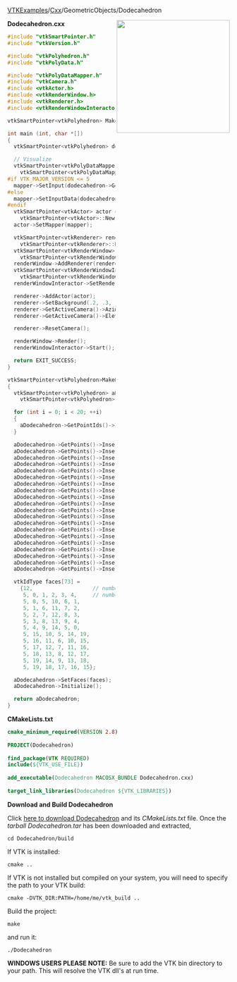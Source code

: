 [VTKExamples](/home/)/[Cxx](/Cxx)/GeometricObjects/Dodecahedron

<img align="right" src="https://github.com/lorensen/VTKExamples/blob/gh-pages/Testing/Baseline/GeometricObjects/TestDodecahedron.png?raw=true" width="256" />

**Dodecahedron.cxx**
```c++
#include "vtkSmartPointer.h"
#include "vtkVersion.h"

#include "vtkPolyhedron.h"
#include "vtkPolyData.h"

#include "vtkPolyDataMapper.h"
#include "vtkCamera.h"
#include <vtkActor.h>
#include <vtkRenderWindow.h>
#include <vtkRenderer.h>
#include <vtkRenderWindowInteractor.h>

vtkSmartPointer<vtkPolyhedron> MakeDodecahedron();

int main (int, char *[])
{
  vtkSmartPointer<vtkPolyhedron> dodecahedron = MakeDodecahedron();

  // Visualize
  vtkSmartPointer<vtkPolyDataMapper> mapper =
    vtkSmartPointer<vtkPolyDataMapper>::New();
#if VTK_MAJOR_VERSION <= 5
  mapper->SetInput(dodecahedron->GetPolyData());
#else
  mapper->SetInputData(dodecahedron->GetPolyData());
#endif
  vtkSmartPointer<vtkActor> actor =
    vtkSmartPointer<vtkActor>::New();
  actor->SetMapper(mapper);

  vtkSmartPointer<vtkRenderer> renderer =
    vtkSmartPointer<vtkRenderer>::New();
  vtkSmartPointer<vtkRenderWindow> renderWindow =
    vtkSmartPointer<vtkRenderWindow>::New();
  renderWindow->AddRenderer(renderer);
  vtkSmartPointer<vtkRenderWindowInteractor> renderWindowInteractor =
    vtkSmartPointer<vtkRenderWindowInteractor>::New();
  renderWindowInteractor->SetRenderWindow(renderWindow);

  renderer->AddActor(actor);
  renderer->SetBackground(.2, .3, .4);
  renderer->GetActiveCamera()->Azimuth(30);
  renderer->GetActiveCamera()->Elevation(30);

  renderer->ResetCamera();

  renderWindow->Render();
  renderWindowInteractor->Start();

  return EXIT_SUCCESS;
}

vtkSmartPointer<vtkPolyhedron>MakeDodecahedron()
{
  vtkSmartPointer<vtkPolyhedron> aDodecahedron =
    vtkSmartPointer<vtkPolyhedron>::New();

  for (int i = 0; i < 20; ++i)
  {
    aDodecahedron->GetPointIds()->InsertNextId(i);
  }

  aDodecahedron->GetPoints()->InsertNextPoint(1.21412,    0,          1.58931);
  aDodecahedron->GetPoints()->InsertNextPoint(0.375185,   1.1547,     1.58931);
  aDodecahedron->GetPoints()->InsertNextPoint(-0.982247,  0.713644,   1.58931);
  aDodecahedron->GetPoints()->InsertNextPoint(-0.982247,  -0.713644,  1.58931);
  aDodecahedron->GetPoints()->InsertNextPoint(0.375185,   -1.1547,    1.58931);
  aDodecahedron->GetPoints()->InsertNextPoint(1.96449,    0,          0.375185);
  aDodecahedron->GetPoints()->InsertNextPoint(0.607062,   1.86835,    0.375185);
  aDodecahedron->GetPoints()->InsertNextPoint(-1.58931,   1.1547,     0.375185);
  aDodecahedron->GetPoints()->InsertNextPoint(-1.58931,   -1.1547,    0.375185);
  aDodecahedron->GetPoints()->InsertNextPoint(0.607062,   -1.86835,   0.375185);
  aDodecahedron->GetPoints()->InsertNextPoint(1.58931,    1.1547,     -0.375185);
  aDodecahedron->GetPoints()->InsertNextPoint(-0.607062,  1.86835,    -0.375185);
  aDodecahedron->GetPoints()->InsertNextPoint(-1.96449,   0,          -0.375185);
  aDodecahedron->GetPoints()->InsertNextPoint(-0.607062,  -1.86835,   -0.375185);
  aDodecahedron->GetPoints()->InsertNextPoint(1.58931,    -1.1547,    -0.375185);
  aDodecahedron->GetPoints()->InsertNextPoint(0.982247,   0.713644,   -1.58931);
  aDodecahedron->GetPoints()->InsertNextPoint(-0.375185,  1.1547,     -1.58931);
  aDodecahedron->GetPoints()->InsertNextPoint(-1.21412,   0,          -1.58931);
  aDodecahedron->GetPoints()->InsertNextPoint(-0.375185,  -1.1547,    -1.58931);
  aDodecahedron->GetPoints()->InsertNextPoint(0.982247,   -0.713644,  -1.58931);

  vtkIdType faces[73] =
    {12,                   // number of faces
     5, 0, 1, 2, 3, 4,     // number of ids on face, ids
     5, 0, 5, 10, 6, 1,
     5, 1, 6, 11, 7, 2,
     5, 2, 7, 12, 8, 3,
     5, 3, 8, 13, 9, 4,
     5, 4, 9, 14, 5, 0,
     5, 15, 10, 5, 14, 19,
     5, 16, 11, 6, 10, 15,
     5, 17, 12, 7, 11, 16,
     5, 18, 13, 8, 12, 17,
     5, 19, 14, 9, 13, 18,
     5, 19, 18, 17, 16, 15};

  aDodecahedron->SetFaces(faces);
  aDodecahedron->Initialize();

  return aDodecahedron;
}
```
**CMakeLists.txt**
```cmake
cmake_minimum_required(VERSION 2.8)
 
PROJECT(Dodecahedron)
 
find_package(VTK REQUIRED)
include(${VTK_USE_FILE})
 
add_executable(Dodecahedron MACOSX_BUNDLE Dodecahedron.cxx)
 
target_link_libraries(Dodecahedron ${VTK_LIBRARIES})
```

**Download and Build Dodecahedron**

Click [here to download Dodecahedron](https://github.com/lorensen/VTKWikiExamplesTarballs/raw/master/Dodecahedron.tar) and its *CMakeLists.txt* file.
Once the *tarball Dodecahedron.tar* has been downloaded and extracted,
```
cd Dodecahedron/build 
```
If VTK is installed:
```
cmake ..
```
If VTK is not installed but compiled on your system, you will need to specify the path to your VTK build:
```
cmake -DVTK_DIR:PATH=/home/me/vtk_build ..
```
Build the project:
```
make
```
and run it:
```
./Dodecahedron
```
**WINDOWS USERS PLEASE NOTE:** Be sure to add the VTK bin directory to your path. This will resolve the VTK dll's at run time.

